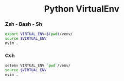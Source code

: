 <h1 align="center">Python VirtualEnv</h1>

### Zsh - Bash - Sh
```sh
export VIRTUAL_ENV=$(pwd)/venv/
source $VIRTUAL_ENV
nvim .
```
### Csh
```sh
setenv VIRTUAL_ENV `pwd`/venv/
source $VIRTUAL_ENV
nvim .
```
